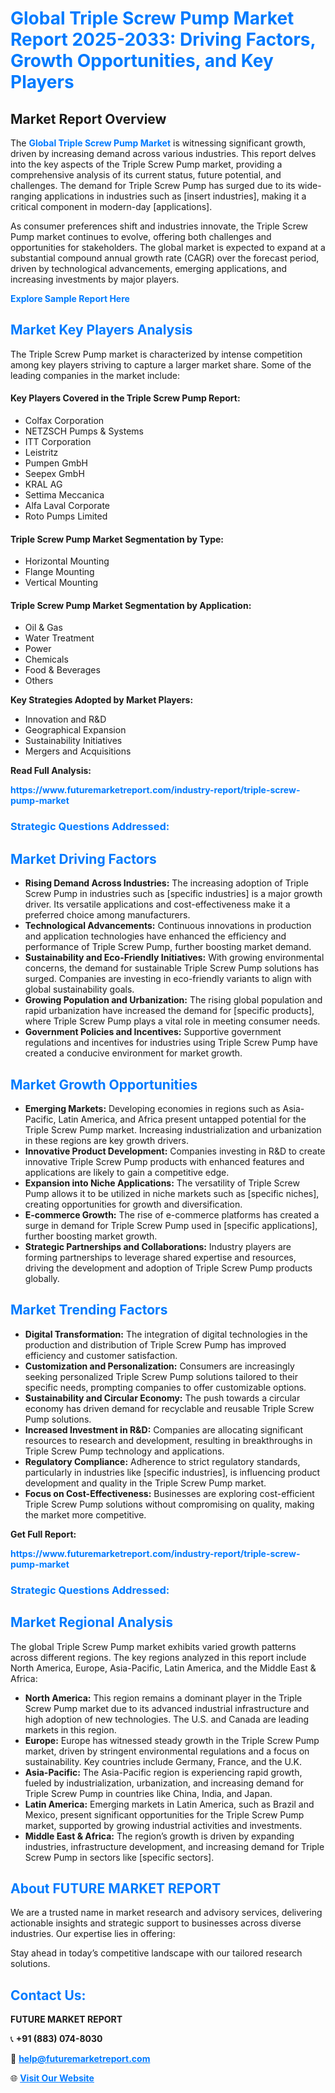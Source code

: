 <h1 style="color: #007BFF;">Global Triple Screw Pump Market Report 2025-2033: Driving Factors, Growth Opportunities, and Key Players</h1>

<section id="overview">
<h2>Market Report Overview</h2>
<p>The <a href="https://www.futuremarketreport.com/industry-report/triple-screw-pump-market" style="color: #007BFF; text-decoration: none;"><strong>Global Triple Screw Pump Market</strong></a> is witnessing significant growth, driven by increasing demand across various industries. This report delves into the key aspects of the Triple Screw Pump market, providing a comprehensive analysis of its current status, future potential, and challenges. The demand for Triple Screw Pump has surged due to its wide-ranging applications in industries such as [insert industries], making it a critical component in modern-day [applications].</p>
<p>As consumer preferences shift and industries innovate, the Triple Screw Pump market continues to evolve, offering both challenges and opportunities for stakeholders. The global market is expected to expand at a substantial compound annual growth rate (CAGR) over the forecast period, driven by technological advancements, emerging applications, and increasing investments by major players.</p>
</section>

<section id="overview">
<p><a href="https://www.futuremarketreport.com/request-sample/reportId=84031" style="color: #007BFF; text-decoration: none;"><strong>Explore Sample Report Here</strong></a></p>
</section>

<section id="key-players">
<h2 style="color: #007BFF;">Market Key Players Analysis</h2>
<p>The Triple Screw Pump market is characterized by intense competition among key players striving to capture a larger market share. Some of the leading companies in the market include:</p>
<h4>Key Players Covered in the Triple Screw Pump Report:</h4>
<ul><li>Colfax Corporation</li><li>NETZSCH Pumps &amp; Systems</li><li>ITT Corporation</li><li>Leistritz</li><li>Pumpen GmbH</li><li>Seepex GmbH</li><li>KRAL AG</li><li>Settima Meccanica</li><li>Alfa Laval Corporate</li><li>Roto Pumps Limited</li></ul>
<h4>Triple Screw Pump Market Segmentation by Type:</h4>
<ul><li>Horizontal Mounting</li><li>Flange Mounting</li><li>Vertical Mounting</li></ul>

<h4>Triple Screw Pump Market Segmentation by Application:</h4>
<ul><li>Oil &amp; Gas</li><li>Water Treatment</li><li>Power</li><li>Chemicals</li><li>Food &amp; Beverages</li><li>Others</li></ul>
<p><strong>Key Strategies Adopted by Market Players:</strong></p>
<ul>
<li>Innovation and R&D</li>
<li>Geographical Expansion</li>
<li>Sustainability Initiatives</li>
<li>Mergers and Acquisitions</li>
</ul>
</section>

<section>
<p><strong>Read Full Analysis: </strong></p><a href="https://www.futuremarketreport.com/industry-report/triple-screw-pump-market" style="color: #007BFF; text-decoration: none;"><strong>https://www.futuremarketreport.com/industry-report/triple-screw-pump-market</strong></a>
<h3 style="color: #007BFF;">Strategic Questions Addressed:</h3>
</section>

<section id="driving-factors">
<h2 style="color: #007BFF;">Market Driving Factors</h2>
<ul>
<li><strong>Rising Demand Across Industries:</strong> The increasing adoption of Triple Screw Pump in industries such as [specific industries] is a major growth driver. Its versatile applications and cost-effectiveness make it a preferred choice among manufacturers.</li>
<li><strong>Technological Advancements:</strong> Continuous innovations in production and application technologies have enhanced the efficiency and performance of Triple Screw Pump, further boosting market demand.</li>
<li><strong>Sustainability and Eco-Friendly Initiatives:</strong> With growing environmental concerns, the demand for sustainable Triple Screw Pump solutions has surged. Companies are investing in eco-friendly variants to align with global sustainability goals.</li>
<li><strong>Growing Population and Urbanization:</strong> The rising global population and rapid urbanization have increased the demand for [specific products], where Triple Screw Pump plays a vital role in meeting consumer needs.</li>
<li><strong>Government Policies and Incentives:</strong> Supportive government regulations and incentives for industries using Triple Screw Pump have created a conducive environment for market growth.</li>
</ul>
</section>

<section id="growth-opportunities">
<h2 style="color: #007BFF;">Market Growth Opportunities</h2>
<ul>
<li><strong>Emerging Markets:</strong> Developing economies in regions such as Asia-Pacific, Latin America, and Africa present untapped potential for the Triple Screw Pump market. Increasing industrialization and urbanization in these regions are key growth drivers.</li>
<li><strong>Innovative Product Development:</strong> Companies investing in R&D to create innovative Triple Screw Pump products with enhanced features and applications are likely to gain a competitive edge.</li>
<li><strong>Expansion into Niche Applications:</strong> The versatility of Triple Screw Pump allows it to be utilized in niche markets such as [specific niches], creating opportunities for growth and diversification.</li>
<li><strong>E-commerce Growth:</strong> The rise of e-commerce platforms has created a surge in demand for Triple Screw Pump used in [specific applications], further boosting market growth.</li>
<li><strong>Strategic Partnerships and Collaborations:</strong> Industry players are forming partnerships to leverage shared expertise and resources, driving the development and adoption of Triple Screw Pump products globally.</li>
</ul>
</section>

<section id="trending-factors">
<h2 style="color: #007BFF;">Market Trending Factors</h2>
<ul>
<li><strong>Digital Transformation:</strong> The integration of digital technologies in the production and distribution of Triple Screw Pump has improved efficiency and customer satisfaction.</li>
<li><strong>Customization and Personalization:</strong> Consumers are increasingly seeking personalized Triple Screw Pump solutions tailored to their specific needs, prompting companies to offer customizable options.</li>
<li><strong>Sustainability and Circular Economy:</strong> The push towards a circular economy has driven demand for recyclable and reusable Triple Screw Pump solutions.</li>
<li><strong>Increased Investment in R&D:</strong> Companies are allocating significant resources to research and development, resulting in breakthroughs in Triple Screw Pump technology and applications.</li>
<li><strong>Regulatory Compliance:</strong> Adherence to strict regulatory standards, particularly in industries like [specific industries], is influencing product development and quality in the Triple Screw Pump market.</li>
<li><strong>Focus on Cost-Effectiveness:</strong> Businesses are exploring cost-efficient Triple Screw Pump solutions without compromising on quality, making the market more competitive.</li>
</ul>
</section>

<section>
<p><strong>Get Full Report: </strong></p><a href="https://www.futuremarketreport.com/industry-report/triple-screw-pump-market" style="color: #007BFF; text-decoration: none;"><strong>https://www.futuremarketreport.com/industry-report/triple-screw-pump-market</strong></a>
<h3 style="color: #007BFF;">Strategic Questions Addressed:</h3>
</section>


<section id="regional-analysis">
<h2 style="color: #007BFF;">Market Regional Analysis</h2>
<p>The global Triple Screw Pump market exhibits varied growth patterns across different regions. The key regions analyzed in this report include North America, Europe, Asia-Pacific, Latin America, and the Middle East & Africa:</p>
<ul>
<li><strong>North America:</strong> This region remains a dominant player in the Triple Screw Pump market due to its advanced industrial infrastructure and high adoption of new technologies. The U.S. and Canada are leading markets in this region.</li>
<li><strong>Europe:</strong> Europe has witnessed steady growth in the Triple Screw Pump market, driven by stringent environmental regulations and a focus on sustainability. Key countries include Germany, France, and the U.K.</li>
<li><strong>Asia-Pacific:</strong> The Asia-Pacific region is experiencing rapid growth, fueled by industrialization, urbanization, and increasing demand for Triple Screw Pump in countries like China, India, and Japan.</li>
<li><strong>Latin America:</strong> Emerging markets in Latin America, such as Brazil and Mexico, present significant opportunities for the Triple Screw Pump market, supported by growing industrial activities and investments.</li>
<li><strong>Middle East & Africa:</strong> The region’s growth is driven by expanding industries, infrastructure development, and increasing demand for Triple Screw Pump in sectors like [specific sectors].</li>
</ul>
</section>

<footer>
<h2 style="color: #007BFF;">About FUTURE MARKET REPORT</h2>
<p>We are a trusted name in market research and advisory services, delivering actionable insights and strategic support to businesses across diverse industries. Our expertise lies in offering:</p>

<p>Stay ahead in today’s competitive landscape with our tailored research solutions.</p>

<h2 style="color: #007BFF;">Contact Us:</h2>
<p><strong>FUTURE MARKET REPORT</strong></p>
<p>📞 <strong>+91 (883) 074-8030</strong></p>
<p>📧 <strong><a href="mailto:help@futuremarketreport.com" style="color: #007BFF;">help@futuremarketreport.com</a></strong></p>
<p>🌐 <strong><a href="https://www.futuremarketreport.com/" style="color: #007BFF;">Visit Our Website</a></strong></p>
</footer>
